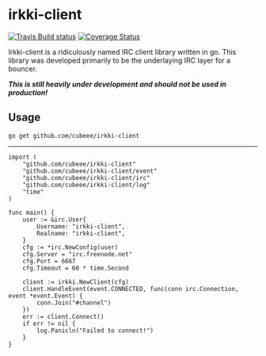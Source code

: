 # irkki-client

[![Travis Build status][travis-build-status-img]][travis-build-status] [![Coverage Status][coverage-badge-img]][coverage-url]

Irkki-client is a ridiculously named IRC client library written in go.
This library was developed primarily to be the underlaying IRC layer for a bouncer.

___This is still heavily under development and should not be used in production!___

## Usage
    go get github.com/cubeee/irkki-client

---

    import (
        "github.com/cubeee/irkki-client"
        "github.com/cubeee/irkki-client/event"
        "github.com/cubeee/irkki-client/irc"
        "github.com/cubeee/irkki-client/log"
        "time"
    )

    func main() {
        user := &irc.User{
            Username: "irkki-client",
            Realname: "irkki-client",
        }
        cfg := *irc.NewConfig(user)
        cfg.Server = "irc.freenode.net"
        cfg.Port = 6667
        cfg.Timeout = 60 * time.Second

        client := irkki.NewClient(cfg)
        client.HandleEvent(event.CONNECTED, func(conn irc.Connection, event *event.Event) {
            conn.Join("#channel")
        })
        err := client.Connect()
        if err != nil {
            log.Panicln("Failed to connect!")
        }
    }

[travis-build-status-img]: https://travis-ci.org/cubeee/irkki-client.svg
[travis-build-status]: https://travis-ci.org/cubeee/irkki-client
[coverage-badge-img]: https://codecov.io/github/cubeee/irkki-client/coverage.svg?branch=master
[coverage-url]: https://codecov.io/github/cubeee/irkki-client?branch=master
